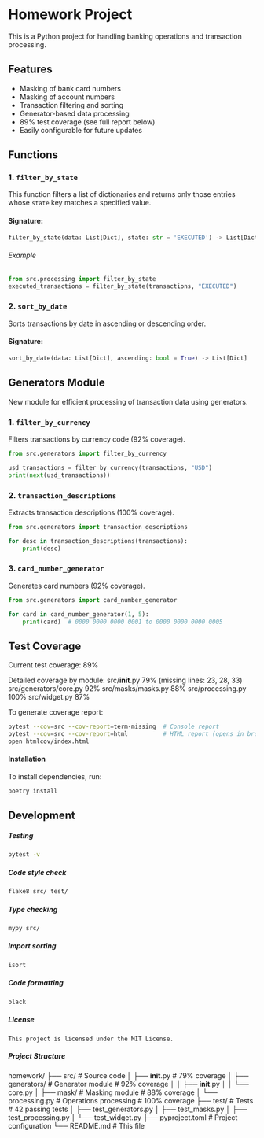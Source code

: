 # Homework Project

This is a Python project for handling banking operations and transaction processing.

## Features

- Masking of bank card numbers
- Masking of account numbers
- Transaction filtering and sorting
- Generator-based data processing
- 89% test coverage (see full report below)
- Easily configurable for future updates

## Functions

### 1. `filter_by_state`

This function filters a list of dictionaries and returns only those entries whose `state` key matches a specified value.

#### Signature:
```python
filter_by_state(data: List[Dict], state: str = 'EXECUTED') -> List[Dict]
```
###### Example
```python
from src.processing import filter_by_state
executed_transactions = filter_by_state(transactions, "EXECUTED")
```

### 2. `sort_by_date`

Sorts transactions by date in ascending or descending order.

#### Signature:
```python
sort_by_date(data: List[Dict], ascending: bool = True) -> List[Dict]
```

## Generators Module

New module for efficient processing of transaction data using generators.

### 1. `filter_by_currency`

Filters transactions by currency code (92% coverage).

```python
from src.generators import filter_by_currency

usd_transactions = filter_by_currency(transactions, "USD")
print(next(usd_transactions))
```

### 2. `transaction_descriptions`

Extracts transaction descriptions (100% coverage).

```python
from src.generators import transaction_descriptions

for desc in transaction_descriptions(transactions):
    print(desc)
```

### 3. `card_number_generator`

Generates card numbers (92% coverage).

```python
from src.generators import card_number_generator

for card in card_number_generator(1, 5):
    print(card)  # 0000 0000 0000 0001 to 0000 0000 0000 0005
```

## Test Coverage

Current test coverage: 89%

Detailed coverage by module:
src/__init__.py         79% (missing lines: 23, 28, 33)
src/generators/core.py  92% 
src/masks/masks.py      88%
src/processing.py      100%
src/widget.py           87%

To generate coverage report:

```bash
pytest --cov=src --cov-report=term-missing  # Console report
pytest --cov=src --cov-report=html          # HTML report (opens in browser)
open htmlcov/index.html
```

#### Installation

To install dependencies, run:

```bash
poetry install
```

## Development

##### Testing

```bash
pytest -v
```

##### Code style check

```bash
flake8 src/ test/
```

##### Type checking

```bash
mypy src/
```

##### Import sorting

```bash
isort
```

##### Code formatting

```bash
black
```

##### License
```
This project is licensed under the MIT License.
```

##### Project Structure

homework/
├── src/                    # Source code
│   ├── __init__.py         # 79% coverage
│   ├── generators/         # Generator module # 92% coverage
│   │   ├── __init__.py
│   │   └── core.py
│   ├── mask/               # Masking module # 88% coverage
│   └── processing.py       # Operations processing # 100% coverage
├── test/                   # Tests # 42 passing tests
│   ├── test_generators.py
│   ├── test_masks.py
│   ├── test_processing.py
│   └── test_widget.py
├── pyproject.toml          # Project configuration
└── README.md               # This file
